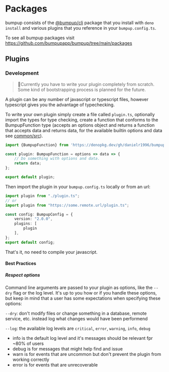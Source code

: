 # Packages

bumpup consists of the [@bumpup/cli](packages/cli) package that you install with `deno install` and various plugins
that you reference in your `bumpup.config.ts`.

To see all bumpup packages visit https://github.com/bumpupapp/bumpup/tree/main/packages

## Plugins
### Development
> 🚧️Currently you have to write your plugin completely from scratch.
> Some kind of bootstrapping process is planned for the future.

A plugin can be any number of javascript or typescript files, however typescript gives you the advantage of typechecking.

To write your own plugin simply create a file called `plugin.ts`, optionally import the types for type checking, create
a function that conforms to the BumpupFunction type (accepts an options object and returns a function that accepts data and returns data,
for the available builtin options and data see [common/src](common/src)).
```ts
import {BumpupFunction} from 'https://denopkg.dev/gh/danielr1996/bumpup@main/packages/common/mod.ts';

const plugin: BumpupFunction = options => data => {
    // Do something with options and data.
    return data;
};

export default plugin;

```

Then import the plugin in your `bumpup.config.ts` locally or from an url:
```ts
import plugin from "./plugin.ts";
// or
import plugin from "https://some.remote.url/plugin.ts";

const config: BumpupConfig = {
    version: "2.0.0",
    plugins: [
        plugin
    ],
};
export default config;
```

That's it, no need to compile your javascript.
#### Best Practices
##### Respect options
Command line arguments are passed to your plugin as options, like the `--dry` flag or the log level.
It's up to you how or if you handle these options, but keep in mind that a user has some expectations when
specifying these options:

`--dry`: don't modify files or change something in a database, remote service, etc. instead log what
changes would have been performend

`--log`: the available log levels are `critical`, `error`, `warning`, `info`, `debug`

* info is the default log level and it's messages should be relevant fpr ~80% of users
* debug is for messages that might help find and issue
* warn is for events that are uncommon but don't prevent the plugin from working correctly
* error is for events that are unrecoverable
